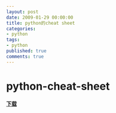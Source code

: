 ```yaml
---
layout: post
date: 2009-01-29 00:00:00
title: python的cheat sheet
categories:
- python
tags:
- python
published: true
comments: true
---
```

<p><h1>python-cheat-sheet</h1>
<a href="http://www.addedbytes.com/cheat-sheets/python-cheat-sheet/" target="_blank"><strong>下载</strong></a></p>
